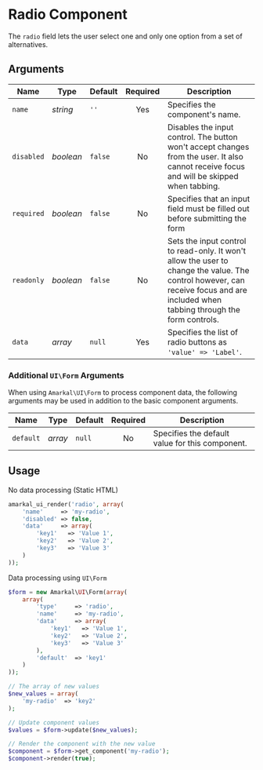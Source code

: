 # Radio Component

The `radio` field lets the user select one and only one option from a set of alternatives.

## Arguments

Name | Type | Default | Required | Description
---|---|---|:---:|---
`name`|*string*|`''`|Yes|Specifies the component's name.
`disabled`|*boolean*|`false`|No|Disables the input control. The button won't accept changes from the user. It also cannot receive focus and will be skipped when tabbing.
`required`|*boolean*|`false`|No|Specifies that an input field must be filled out before submitting the form
`readonly`|*boolean*|`false`|No|Sets the input control to read-only. It won't allow the user to change the value. The control however, can receive focus and are included when tabbing through the form controls.
`data`|*array*|`null`|Yes|Specifies the list of radio buttons as `'value' => 'Label'`.

### Additional `UI\Form` Arguments

When using `Amarkal\UI\Form` to process component data, the following arguments may be used in addition to the basic component arguments.

Name | Type | Default | Required | Description
---|---|---|:---:|---
`default`|*array*|`null`|No|Specifies the default value for this component.

## Usage

No data processing (Static HTML)

```php
amarkal_ui_render('radio', array(
    'name'     => 'my-radio',
    'disabled' => false,
    'data'     => array(
        'key1'   => 'Value 1',
        'key2'   => 'Value 2',
        'key3'   => 'Value 3'
    )
));
```

Data processing using `UI\Form`

```php
$form = new Amarkal\UI\Form(array(
    array(
        'type'     => 'radio',
        'name'     => 'my-radio',
        'data'     => array(
            'key1'   => 'Value 1',
            'key2'   => 'Value 2',
            'key3'   => 'Value 3'
        ),
        'default'  => 'key1'
    )
));

// The array of new values
$new_values = array(
    'my-radio'  => 'key2'
);

// Update component values
$values = $form->update($new_values);

// Render the component with the new value
$component = $form->get_component('my-radio');
$component->render(true);
```
